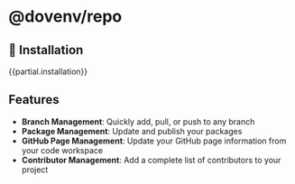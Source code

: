 # @dovenv/repo

## 🔑 Installation

{{partial.installation}}

## Features

* __Branch Management__: Quickly add, pull, or push to any branch
* __Package Management__: Update and publish your packages
* __GitHub Page Management__: Update your GitHub page information from your code workspace
* __Contributor Management__: Add a complete list of contributors to your project
